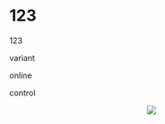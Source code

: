123
===

123
<html>
<head>
    <title>дискретная математика</title>
    <meta charset="UTF-8">
    <link href="klass.css" type="text/css" rel="stylesheet">
</head>
<body>
<p>variant</p>

<p class="text>"kartinki24_movies_0213.jpg" type="kartinki24_movies_0213.jpg"text/css"rel="styllched">online</p>
<p>control<a href="123.html"></a> </p>
<center><p><img src="kartinki24_movies_0213.jpg"></p>

</center>
</body>
</html>
